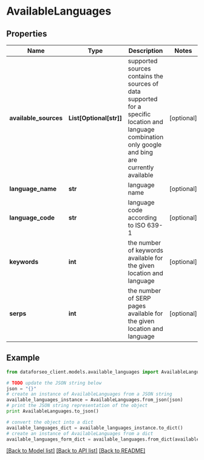 # AvailableLanguages


## Properties

Name | Type | Description | Notes
------------ | ------------- | ------------- | -------------
**available_sources** | **List[Optional[str]]** | supported sources contains the sources of data supported for a specific location and language combination only google and bing are currently available | [optional] 
**language_name** | **str** | language name | [optional] 
**language_code** | **str** | language code according to ISO 639-1 | [optional] 
**keywords** | **int** | the number of keywords available for the given location and language | [optional] 
**serps** | **int** | the number of SERP pages available for the given location and language | [optional] 

## Example

```python
from dataforseo_client.models.available_languages import AvailableLanguages

# TODO update the JSON string below
json = "{}"
# create an instance of AvailableLanguages from a JSON string
available_languages_instance = AvailableLanguages.from_json(json)
# print the JSON string representation of the object
print AvailableLanguages.to_json()

# convert the object into a dict
available_languages_dict = available_languages_instance.to_dict()
# create an instance of AvailableLanguages from a dict
available_languages_form_dict = available_languages.from_dict(available_languages_dict)
```
[[Back to Model list]](../README.md#documentation-for-models) [[Back to API list]](../README.md#documentation-for-api-endpoints) [[Back to README]](../README.md)


